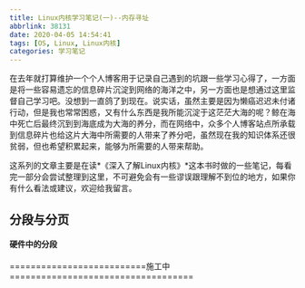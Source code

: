 ```yaml
---
title: Linux内核学习笔记(一)--内存寻址
abbrlink: 38131
date: 2020-04-05 14:54:41
tags: [OS, Linux, Linux内核]
categories: 学习笔记
---
```


​		在去年就打算维护一个个人博客用于记录自己遇到的坑跟一些学习心得了，一方面是将一些容易遗忘的信息碎片沉淀到网络的海洋之中，另一方面也是想通过这里监督自己学习吧。没想到一直鸽了到现在。说实话，虽然主要是因为懒癌迟迟未付诸行动，但是我也常常困惑，又有什么东西是我所能沉淀于这茫茫大海的呢？鲸在海中死亡后最终沉到到海底成为大海的养分，而在网络中，众多个人博客站点所承载到信息碎片也给这片大海中所需要的人带来了养分吧，虽然现在我的知识体系还很贫弱，但也希望积累起来，能够为所需要的人带来帮助。

​		这系列的文章主要是在读*《深入了解Linux内核》*这本书时做的一些笔记，每看完一部分会尝试整理到这里，不可避免会有一些谬误跟理解不到位的地方，如果你有什么看法或建议，欢迎给我留言。



## 分段与分页

#### 硬件中的分段









==========================施工中===================================